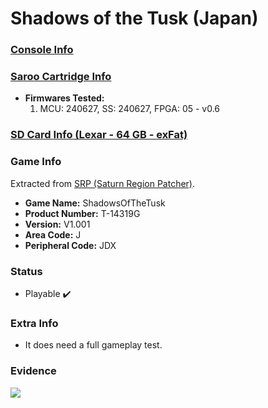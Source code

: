 # Shadows of the Tusk (Japan)

### [Console Info](../../../../Info/Consoles/VA13/README.md)

### [Saroo Cartridge Info](../../../../Info/Cartridges/GuangzhouSanStarOnlineShop/1.6/README.md)

- <b>Firmwares Tested:</b>
  1. MCU: 240627, SS: 240627, FPGA: 05 - v0.6

### [SD Card Info (Lexar - 64 GB - exFat)](../../../../Info/SdCards/Lexar/64GB/exfat/README.md)

### Game Info

Extracted from [SRP (Saturn Region Patcher)](https://segaxtreme.net/resources/saturn-region-patcher.81/download).

- <b>Game Name:</b> ShadowsOfTheTusk
- <b>Product Number:</b> T-14319G
- <b>Version:</b> V1.001
- <b>Area Code:</b> J
- <b>Peripheral Code:</b> JDX

### Status

- Playable :heavy_check_mark:

### Extra Info

- It does need a full gameplay test.

### Evidence

[![](https://img.youtube.com/vi/IckRudEhABI/0.jpg)](https://www.youtube.com/watch?v=IckRudEhABI)
